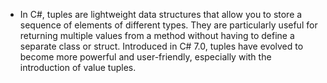 - In C#, tuples are lightweight data structures that allow you to store a sequence of elements of different types. They are particularly useful for returning multiple values from a method without having to define a separate class or struct. Introduced in C# 7.0, tuples have evolved to become more powerful and user-friendly, especially with the introduction of value tuples.